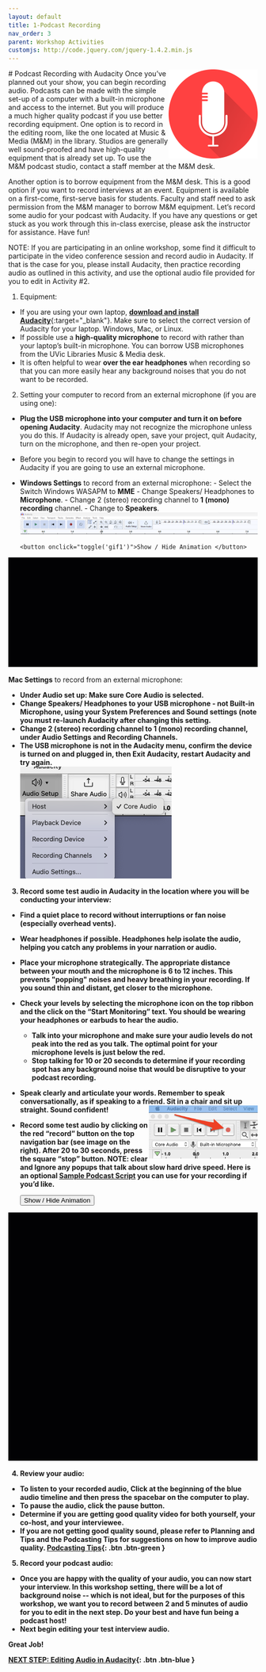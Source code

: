 ```yaml
---
layout: default
title: 1-Podcast Recording
nav_order: 3
parent: Workshop Activities
customjs: http://code.jquery.com/jquery-1.4.2.min.js
---
```

<img src="images/podcast-recording-01.png" style="float:right;width:180px;" alt="podcasting icon">
# Podcast Recording with Audacity
Once you’ve planned out your show, you can begin recording audio. Podcasts can be made with the simple set-up of a computer with a built-in microphone and access to the internet. But you will produce a much higher quality podcast if you use better recording equipment. One option is to record in the editing room, like the one located at Music & Media (M&M) in the library. Studios are generally well sound-proofed and have high-quality equipment that is already set up. To use the M&M podcast studio, contact a staff member at the M&M desk.<br>

Another option is to borrow equipment from the M&M desk. This is a good option if you want to record interviews at an event. Equipment is available on a first-come, first-serve basis for students. Faculty and staff need to ask permission from the M&M manager to borrow M&M equipment. Let’s record some audio for your podcast with Audacity. If you have any questions or get stuck as you work through this in-class exercise, please ask the instructor for assistance.  Have fun!<br>

NOTE: If you are participating in an online workshop, some find it difficult to participate in the video conference session and record audio in Audacity. If that is the case for you, please install Audacity, then practice recording audio as outlined in this activity, and use the optional audio file provided for you to edit in Activity #2. 

1. Equipment:
- If you are using your own laptop, [**download and install Audacity**](https://www.audacityteam.org/download/){:target="_blank"}. Make sure to select the correct version of Audacity for your laptop. Windows, Mac, or Linux.
- If possible use a **high-quality microphone** to record with rather than your laptop’s built-in microphone. You can borrow USB microphones from the UVic Libraries Music & Media desk. 
- It is often helpful to wear **over the ear headphones** when recording so that you can more easily hear any background noises that you do not want to be recorded.

2. Setting your computer to record from an external microphone (if you are using one):
- **Plug the USB microphone into your computer and turn it on before opening Audacity**. Audacity may not recognize the microphone unless you do this. If Audacity is already open, save your project, quit Audacity, turn on the microphone, and then re-open your project. 
- Before you begin to record you will have to change the settings in Audacity if you are going to use an external microphone. 
- **Windows Settings** to record from an external microphone:
      - Select the Switch Windows WASAPM to **MME** 
      - Change Speakers/ Headphones to **Microphone**. 
      - Change 2 (stereo) recording channel to **1 (mono) recording** channel.
      - Change to **Speakers**.
  <img src="images/audacity-new-01.png">
  
      <button onclick="toggle('gif1')">Show / Hide Animation </button>
<div id="gif1">
      <img src="images/audacity-new-1.gif">
      </div>
      
 **Mac Settings** to record from an external microphone:<b>
-  Under Audio set up: Make sure **Core Audio** is selected.
-  Change Speakers/ Headphones to your **USB microphone** - not Built-in Microphone, using your System Preferences and Sound settings (note you must re-launch Audacity after changing this setting.
-   Change 2 (stereo) recording channel to **1 (mono) recording** channel, under Audio Settings and Recording Channels.
-   The USB microphone is not in the Audacity menu, confirm the device is turned on and plugged in, then Exit Audacity, restart Audacity and try again.<br>
![Image of Mac Settings](images/audacity-new-2.png)

3. Record some test audio in Audacity in the location where you will be conducting your interview:
- **Find a quiet place** to record without interruptions or fan noise (especially overhead vents).
- **Wear headphones** if possible. Headphones help isolate the audio, helping you catch any problems in your narration or audio.
- **Place your microphone strategically**. The appropriate distance between your mouth and the microphone is 6 to 12 inches. This prevents "popping" noises and heavy breathing in your recording. If you sound thin and distant, get closer to the microphone.
- **Check your levels** by selecting the microphone icon on the top ribbon and the click on the “**Start Monitoring**” text. You should be wearing your headphones or earbuds to hear the audio.
     - Talk into your microphone and make sure your audio levels do not peak into the red as you talk. The optimal point for your microphone levels is just below the red. 
     - Stop talking for 10 or 20 seconds to determine if your recording spot has any background noise that would be disruptive to your podcast recording.
- **Speak clearly and articulate your words**. Remember to speak conversationally, as if speaking to a friend. Sit in a chair and sit up straight. Sound confident!
  <img src="images/podcast-recording-04.png" style="float:right;width:220px;" alt="record button">
- **Record some test audio** by clicking on the red “**record**” button on the top navigation bar (see image on the right). After 20 to 30 seconds, press the square “**stop**” button. NOTE: clear and Ignore any popups that talk about slow hard drive speed. Here is an optional [Sample Podcast Script](sample-podcast-script.html) you can use for your recording if you’d like.

     <button onclick="toggle('gif2')">Show / Hide Animation </button>
<div id="gif2">
      <img src="images/podcast-recording-05.gif">
      </div>

4. Review your audio:
- To listen to your recorded audio, **Click at the beginning** of the blue audio timeline and then press the **spacebar** on the computer to play.
- To pause the audio, click the pause button. 
- Determine if you are getting good quality video for both yourself, your co-host, and your interviewee. 
- If you are not getting good quality sound, please refer to **Planning and Tips** and the **Podcasting Tips** for suggestions on how to improve audio quality.
[Podcasting Tips](podcasting-tips.html){: .btn .btn-green }
5. Record your podcast audio:
- Once you are happy with the quality of your audio, you can now start your interview. In this workshop setting, there will be a lot of background noise -- which is not ideal, but for the purposes of this workshop, we want you to record between 2 and 5 minutes of audio for you to edit in the next step. Do your best and have fun being a podcast host!
- Next begin editing your test interview audio.

Great Job!

<script>  

    function toggle(input) {
        var x = document.getElementById(input);
        if (x.style.display === "none") {
            x.style.display = "block";
        } else {
            x.style.display = "none";
        }
    }
</script>

[NEXT STEP: Editing Audio in Audacity](editing-audio.html){: .btn .btn-blue }
